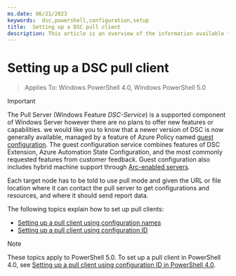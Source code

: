 ```yaml
---
ms.date: 06/21/2023
keywords:  dsc,powershell,configuration,setup
title:  Setting up a DSC pull client
description: This article is an overview of the information available for setting up the DSC pull client.
---
```

# Setting up a DSC pull client

> Applies To: Windows PowerShell 4.0, Windows PowerShell 5.0

> [!IMPORTANT]
> The Pull Server (Windows Feature _DSC-Service_) is a supported component of Windows Server however
> there are no plans to offer new features or capabilities. we would like you to know that a newer
> version of DSC is now generally available, managed by a feature of Azure Policy named
> [guest configuration](/azure/governance/machine-configuration/overview). The guest configuration
> service combines features of DSC Extension, Azure Automation State Configuration, and the most
> commonly requested features from customer feedback. Guest configuration also includes hybrid
> machine support through [Arc-enabled servers](/azure/azure-arc/servers/overview).

Each target node has to be told to use pull mode and given the URL or file location where it can
contact the pull server to get configurations and resources, and where it should send report data.

The following topics explain how to set up pull clients:

- [Setting up a pull client using configuration names](pullClientConfigNames.md)
- [Setting up a pull client using configuration ID](pullClientConfigID.md)

> [!NOTE]
> These topics apply to PowerShell 5.0. To set up a pull client in PowerShell 4.0, see
> [Setting up a pull client using configuration ID in PowerShell 4.0](pullClientConfigID4.md).
